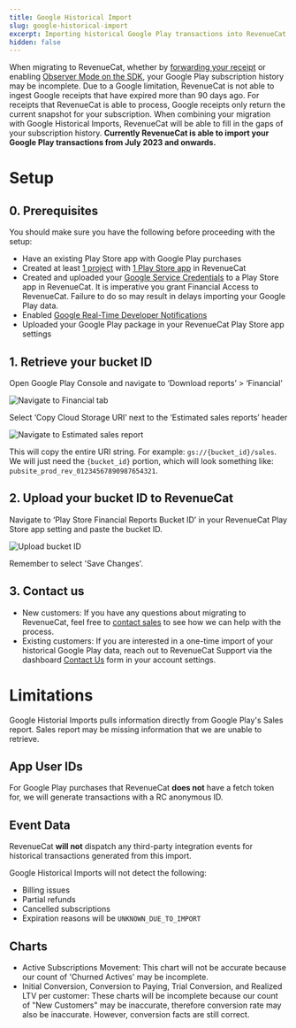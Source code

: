 ```yaml
---
title: Google Historical Import
slug: google-historical-import
excerpt: Importing historical Google Play transactions into RevenueCat
hidden: false
---
```


When migrating to RevenueCat, whether by [forwarding your receipt](doc:observer-mode#option-1-server-side) or enabling [Observer Mode on the SDK](doc:observer-mode#option-2-client-side), your Google Play subscription history may be incomplete. Due to a Google limitation, RevenueCat is not able to ingest Google receipts that have expired more than 90 days ago. For receipts that RevenueCat is able to process, Google receipts only return the current snapshot for your subscription. When combining your migration with Google Historical Imports, RevenueCat will be able to fill in the gaps of your subscription history. **Currently RevenueCat is able to import your Google Play transactions from July 2023 and onwards.**

# Setup
## 0. Prerequisites 
You should make sure you have the following before proceeding with the setup:
- Have an existing Play Store app with Google Play purchases
- Created at least [1 project](doc:projects#configure-a-new-project) with [1 Play Store app](doc:projects#adding-an-app-to-a-project) in RevenueCat
- Created and uploaded your [Google Service Credentials](doc:creating-play-service-credentials) to a Play Store app in RevenueCat. It is imperative you grant Financial Access to RevenueCat. Failure to do so may result in delays importing your Google Play data.
- Enabled [Google Real-Time Developer Notifications](doc:google-server-notifications)
- Uploaded your Google Play package in your RevenueCat Play Store app settings

## 1. Retrieve your bucket ID
Open Google Play Console and navigate to ‘Download reports’ > ‘Financial’ 

![Navigate to Financial tab](/images/bucket-id-1.png)

Select ‘Copy Cloud Storage URI’ next to the ‘Estimated sales reports’ header

![Navigate to Estimated sales report](/images/bucket-id-2.png)

This will copy the entire URI string. For example: `gs://{bucket_id}/sales`. We will just need the `{bucket_id}`  portion, which will look something like: `pubsite_prod_rev_01234567890987654321`.

## 2. Upload your bucket ID to RevenueCat
Navigate to ‘Play Store Financial Reports Bucket ID’ in your RevenueCat Play Store app setting and paste the bucket ID.

![Upload bucket ID](/images/bucket-id-3.png)

Remember to select 'Save Changes'.

## 3. Contact us
- New customers: If you have any questions about migrating to RevenueCat, feel free to [contact sales](https://www.revenuecat.com/book-a-demo/) to see how we can help with the process.
- Existing customers: If you are interested in a one-time import of your historical Google Play data, reach out to RevenueCat Support via the dashboard [Contact Us](https://app.revenuecat.com/settings/support) form in your account settings.

# Limitations
Google Historial Imports pulls information directly from Google Play's Sales report. Sales report may be missing information that we are unable to retrieve. 

## App User IDs
For Google Play purchases that RevenueCat **does not** have a fetch token for, we will generate transactions with a RC anonymous ID.

## Event Data
RevenueCat **will not** dispatch any third-party integration events for historical transactions generated from this import. 

Google Historical Imports will not detect the following:
- Billing issues
- Partial refunds
- Cancelled subscriptions
- Expiration reasons will be `UNKNOWN_DUE_TO_IMPORT`

## Charts
- Active Subscriptions Movement: This chart will not be accurate because our count of 'Churned Actives' may be incomplete.
- Initial Conversion, Conversion to Paying, Trial Conversion, and Realized LTV per customer: These charts will be incomplete because our count of "New Customers" may be inaccurate, therefore conversion rate may also be inaccurate. However, conversion facts are still correct.
